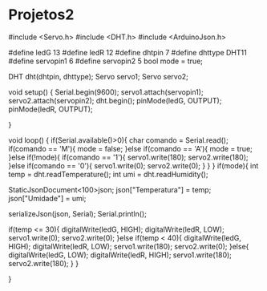 # Projetos2




#include <Servo.h>
#include <DHT.h>
#include <ArduinoJson.h>

#define ledG 13
#define ledR 12
#define dhtpin 7
#define dhttype DHT11
#define servopin1 6
#define servopin2 5
bool mode = true;

DHT dht(dhtpin, dhttype);
Servo servo1;
Servo servo2;

void setup() {
  Serial.begin(9600);
  servo1.attach(servopin1);
  servo2.attach(servopin2);
  dht.begin();
  pinMode(ledG, OUTPUT);
  pinMode(ledR, OUTPUT);

}

void loop() {
 if(Serial.available()>0){
  char comando = Serial.read();
  if(comando == 'M'){
    mode = false;
  }else if(comando == 'A'){
    mode = true;
  }else if(!mode){
    if(comando == '1'){
      servo1.write(180);
      servo2.write(180);
    }else if(comando == '0'){
      servo1.write(0);
      servo2.write(0);
    }
  }
 }
 if(mode){
  int temp = dht.readTemperature();
  int umi = dht.readHumidity();

  StaticJsonDocument<100>json;
  json["Temperatura"] = temp;
  json["Umidade"] = umi;

  serializeJson(json, Serial);
  Serial.println();

  if(temp <= 30){
    digitalWrite(ledG, HIGH);
    digitalWrite(ledR, LOW);
    servo1.write(0);
    servo2.write(0);
  }else if(temp < 40){
    digitalWrite(ledG, HIGH);
    digitalWrite(ledR, LOW);
    servo1.write(180);
    servo2.write(0);
  }else{
    digitalWrite(ledG, LOW);
    digitalWrite(ledR, HIGH);
    servo1.write(180);
    servo2.write(180);
  }
 }
 

 

}
